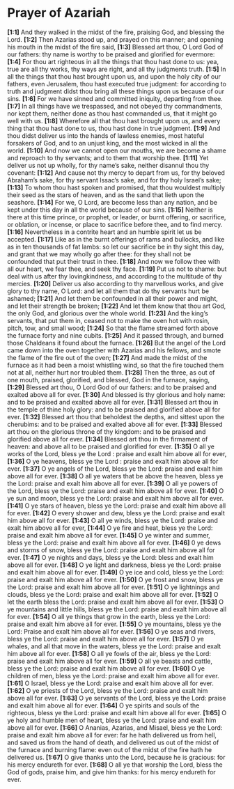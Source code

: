 # Prayer of Azariah

**[1:1]** And they walked in the midst of the fire, praising God, and blessing the Lord.
**[1:2]** Then Azarias stood up, and prayed on this manner; and opening his mouth in the midst of the fire said,
**[1:3]** Blessed art thou, O Lord God of our fathers: thy name is worthy to be praised and glorified for evermore:
**[1:4]** For thou art righteous in all the things that thou hast done to us: yea, true are all thy works, thy ways are right, and all thy judgments truth.
**[1:5]** In all the things that thou hast brought upon us, and upon the holy city of our fathers, even Jerusalem, thou hast executed true judgment: for according to truth and judgment didst thou bring all these things upon us because of our sins.
**[1:6]** For we have sinned and committed iniquity, departing from thee.
**[1:7]** In all things have we trespassed, and not obeyed thy commandments, nor kept them, neither done as thou hast commanded us, that it might go well with us.
**[1:8]** Wherefore all that thou hast brought upon us, and every thing that thou hast done to us, thou hast done in true judgment.
**[1:9]** And thou didst deliver us into the hands of lawless enemies, most hateful forsakers of God, and to an unjust king, and the most wicked in all the world.
**[1:10]** And now we cannot open our mouths, we are become a shame and reproach to thy servants; and to them that worship thee.
**[1:11]** Yet deliver us not up wholly, for thy name’s sake, neither disannul thou thy covenant:
**[1:12]** And cause not thy mercy to depart from us, for thy beloved Abraham’s sake, for thy servant Issac’s sake, and for thy holy Israel’s sake;
**[1:13]** To whom thou hast spoken and promised, that thou wouldest multiply their seed as the stars of heaven, and as the sand that lieth upon the seashore.
**[1:14]** For we, O Lord, are become less than any nation, and be kept under this day in all the world because of our sins.
**[1:15]** Neither is there at this time prince, or prophet, or leader, or burnt offering, or sacrifice, or oblation, or incense, or place to sacrifice before thee, and to find mercy.
**[1:16]** Nevertheless in a contrite heart and an humble spirit let us be accepted.
**[1:17]** Like as in the burnt offerings of rams and bullocks, and like as in ten thousands of fat lambs: so let our sacrifice be in thy sight this day, and grant that we may wholly go after thee: for they shall not be confounded that put their trust in thee.
**[1:18]** And now we follow thee with all our heart, we fear thee, and seek thy face.
**[1:19]** Put us not to shame: but deal with us after thy lovingkindness, and according to the multitude of thy mercies.
**[1:20]** Deliver us also according to thy marvellous works, and give glory to thy name, O Lord: and let all them that do thy servants hurt be ashamed;
**[1:21]** And let them be confounded in all their power and might, and let their strength be broken;
**[1:22]** And let them know that thou art God, the only God, and glorious over the whole world.
**[1:23]** And the king’s servants, that put them in, ceased not to make the oven hot with rosin, pitch, tow, and small wood;
**[1:24]** So that the flame streamed forth above the furnace forty and nine cubits.
**[1:25]** And it passed through, and burned those Chaldeans it found about the furnace.
**[1:26]** But the angel of the Lord came down into the oven together with Azarias and his fellows, and smote the flame of the fire out of the oven;
**[1:27]** And made the midst of the furnace as it had been a moist whistling wind, so that the fire touched them not at all, neither hurt nor troubled them.
**[1:28]** Then the three, as out of one mouth, praised, glorified, and blessed, God in the furnace, saying,
**[1:29]** Blessed art thou, O Lord God of our fathers: and to be praised and exalted above all for ever.
**[1:30]** And blessed is thy glorious and holy name: and to be praised and exalted above all for ever.
**[1:31]** Blessed art thou in the temple of thine holy glory: and to be praised and glorified above all for ever.
**[1:32]** Blessed art thou that beholdest the depths, and sittest upon the cherubims: and to be praised and exalted above all for ever.
**[1:33]** Blessed art thou on the glorious throne of thy kingdom: and to be praised and glorified above all for ever.
**[1:34]** Blessed art thou in the firmament of heaven: and above all to be praised and glorified for ever.
**[1:35]** O all ye works of the Lord, bless ye the Lord : praise and exalt him above all for ever,
**[1:36]** O ye heavens, bless ye the Lord : praise and exalt him above all for ever.
**[1:37]** O ye angels of the Lord, bless ye the Lord: praise and exalt him above all for ever.
**[1:38]** O all ye waters that be above the heaven, bless ye the Lord: praise and exalt him above all for ever.
**[1:39]** O all ye powers of the Lord, bless ye the Lord: praise and exalt him above all for ever.
**[1:40]** O ye sun and moon, bless ye the Lord: praise and exalt him above all for ever.
**[1:41]** O ye stars of heaven, bless ye the Lord: praise and exalt him above all for ever.
**[1:42]** O every shower and dew, bless ye the Lord: praise and exalt him above all for ever.
**[1:43]** O all ye winds, bless ye the Lord: praise and exalt him above all for ever,
**[1:44]** O ye fire and heat, bless ye the Lord: praise and exalt him above all for ever.
**[1:45]** O ye winter and summer, bless ye the Lord: praise and exalt him above all for ever.
**[1:46]** 0 ye dews and storms of snow, bless ye the Lord: praise and exalt him above all for ever.
**[1:47]** O ye nights and days, bless ye the Lord: bless and exalt him above all for ever.
**[1:48]** O ye light and darkness, bless ye the Lord: praise and exalt him above all for ever.
**[1:49]** O ye ice and cold, bless ye the Lord: praise and exalt him above all for ever.
**[1:50]** O ye frost and snow, bless ye the Lord: praise and exalt him above all for ever.
**[1:51]** O ye lightnings and clouds, bless ye the Lord: praise and exalt him above all for ever.
**[1:52]** O let the earth bless the Lord: praise and exalt him above all for ever.
**[1:53]** O ye mountains and little hills, bless ye the Lord: praise and exalt him above all for ever.
**[1:54]** O all ye things that grow in the earth, bless ye the Lord: praise and exalt him above all for ever.
**[1:55]** O ye mountains, bless ye the Lord: Praise and exalt him above all for ever.
**[1:56]** O ye seas and rivers, bless ye the Lord: praise and exalt him above all for ever.
**[1:57]** O ye whales, and all that move in the waters, bless ye the Lord: praise and exalt him above all for ever.
**[1:58]** O all ye fowls of the air, bless ye the Lord: praise and exalt him above all for ever.
**[1:59]** O all ye beasts and cattle, bless ye the Lord: praise and exalt him above all for ever.
**[1:60]** O ye children of men, bless ye the Lord: praise and exalt him above all for ever.
**[1:61]** O Israel, bless ye the Lord: praise and exalt him above all for ever.
**[1:62]** O ye priests of the Lord, bless ye the Lord: praise and exalt him above all for ever.
**[1:63]** O ye servants of the Lord, bless ye the Lord: praise and exalt him above all for ever.
**[1:64]** O ye spirits and souls of the righteous, bless ye the Lord: praise and exalt him above all for ever.
**[1:65]** O ye holy and humble men of heart, bless ye the Lord: praise and exalt him above all for ever.
**[1:66]** O Ananias, Azarias, and Misael, bless ye the Lord: praise and exalt him above all for ever: far he hath delivered us from hell, and saved us from the hand of death, and delivered us out of the midst of the furnace and burning flame: even out of the midst of the fire hath he delivered us.
**[1:67]** O give thanks unto the Lord, because he is gracious: for his mercy endureth for ever.
**[1:68]** O all ye that worship the Lord, bless the God of gods, praise him, and give him thanks: for his mercy endureth for ever.
